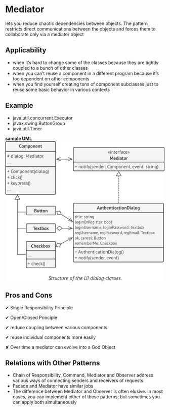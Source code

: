 # **Mediator**
lets you reduce chaotic dependencies between objects. The pattern restricts direct communications between the objects and forces them to collaborate only via a mediator object

## Applicability
- when it’s hard to change some of the classes because they are tightly coupled to a bunch of other classes
- when you can’t reuse a component in a different program because it’s too dependent on other components
- when you find yourself creating tons of component subclasses just to reuse some basic behavior in various contexts

## Example
- java.util.concurrent.Executor
- javax.swing.ButtonGroup
- java.util.Timer

**sample UML**
![Mediator sample UML](mediator.png "Mediator sample UML")

## Pros and Cons
✔ Single Responsibility Principle

✔ Open/Closed Principle

✔ reduce coupling between various components

✔ reuse individual components more easily

✘ Over time a mediator can evolve into a God Object

## Relations with Other Patterns
- Chain of Responsibility, Command, Mediator and Observer address various ways of connecting senders and receivers of requests
- Facade and Mediator have similar jobs
- The difference between Mediator and Observer is often elusive. In most cases, you can implement either of these patterns; but sometimes you can apply both simultaneously




